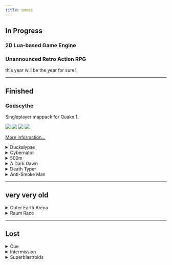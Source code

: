 ```yaml
---
title: games
---
```


## In Progress

### 2D Lua-based Game Engine

### Unannounced Retro Action RPG

this year will be the year for sure!

---

## Finished

### Godscythe

Singleplayer mappack for Quake 1.

<a target="_blank" href="godscythe/godscythe1.jpg"><img src="godscythe/godscythe1-tiny.jpg" /></a>
<a target="_blank" href="godscythe/godscythe2.jpg"><img src="godscythe/godscythe2-tiny.jpg" /></a>
<a target="_blank" href="godscythe/godscythe5.jpg"><img src="godscythe/godscythe5-tiny.jpg" /></a>
<a target="_blank" href="godscythe/godscythe6.jpg"><img src="godscythe/godscythe6-tiny.jpg" /></a>

[More information...](godscythe.html)

<details>
<summary>Duckalypse</summary>
<p>
Help a horde of zombie ducks attack forest animals. Each killed animal spawns
more ducks to help with your quest. The game is controlled solely with the
mouse (or with the touchscreen if you play on Android).

#### Download/Play

[itch.io](https://klockenschooster.itch.io/duckalypse)

Source code is available on the game's
[git repository](https://git.janw.name/duckalypse.git/).
</p>
</details>

<details>
<summary>Cybernator</summary>
<p>
A top down shooter in which you battle through 4 levels. Your mission is to
save all the hostages in the level by bringing them to the "disconnection
station". The game never got its final polish and still lacks a real bossfight.
It is, however, quite playable already.

The story goes as follows: Some people got trapped in the cyber world and now
you, the Cybernator, have to help them.

#### Download/Play

[itch.io](https://klockenschooster.itch.io/cybernator)

</p>
</details>

<details>
<summary>500m</summary>
<p>
#### Download/Play

[itch.io](https://klockenschooster.itch.io/500m)

Source code is available on the game's
[git repository](https://git.janw.name/500m.git/).
</p>
</details>


<details>
<summary>A Dark Dawn</summary>
<p>
A R T I S T I Q U E

Made in 2014 for [Fuck This Jam](http://fuckthisjam.com).

#### Download

Needs to be ported to a newer Unity version first...

Source code is available on the game's
[git repository](https://git.janw.name/artistique.git/).
</p>
</details>

<details>
<summary>Death Typer</summary>
<p>
A zombie shooter with a twist. Shooting requires you to type a text. Each
character of the text equals one fired bullet. But your two-hand typing
technique won't help you a bit! You'll also have to use your mouse to aim.
Can you type quickly enough with only one free hand?? Find it out in this
unique zombie shooter.

Originally made in 2013. Semi-Regularly updated to newer Unity versions.

#### Download/Play

[itch.io](https://klockenschooster.itch.io/deathtyper)

</p>
</details>

<details>
<summary>Anti-Smoke Man</summary>
<p>
A 2D platformer in which you battle through levels filled with evil cigarettes.
The game was made as a school project for an anti-smoking competition.
There originally was music but I can't include it in the download because I'd
get sued. If you want the original feel, put on the [soundtrack to
Unreal Gold](https://www.youtube.com/watch?v=9IISjIMpepo) alongside the game.

<a target="_blank" href="besmart/screenshot100.png"><img src="besmart/screenshot100-mini.png" /></a>
<a target="_blank" href="besmart/screenshot101.png"><img src="besmart/screenshot101-mini.png" /></a>
<a target="_blank" href="besmart/screenshot102.png"><img src="besmart/screenshot102-mini.png" /></a>
<a target="_blank" href="besmart/screenshot103.png"><img src="besmart/screenshot103-mini.png" /></a>
<a target="_blank" href="besmart/screenshot104.png"><img src="besmart/screenshot104-mini.png" /></a>
<a target="_blank" href="besmart/screenshot105.png"><img src="besmart/screenshot105-mini.png" /></a>

Fun fact: The only reason you have a gun is that young me could not figure out
how to implement the Mario-like "jumping on heads" mechanic.

#### Download

* [win32](https://janw.name/files/be_smart_game/be_smart_game.zip)
([SHA256](https://janw.name/files/be_smart_game/be_smart_game.zip.sha256))

</p>
</details>

---

## very very old

<details>
<summary>Outer Earth Arena</summary>
<p>
It is basically asteroids. Still, its one of the first ever playable and fun
games I made.

FYI: There are to versions of the game. `oea_bin.exe` gives you the version
with audiere.dll powered music. `oea_web.exe` is slightly stripped and without
músic. The second one works better in Wine.

#### Download

* [win32](https://janw.name/files/oea/oea.zip)
([SHA256](https://janw.name/files/oea/oea.zip.sha256))

</p>
</details>

<details>
<summary>Raum Race</summary>
<p>
My oldest "game" for which I still have the original `.exe`. Your mission is to
protect a spaceship from the aliens moving about in space. Click on them to
make them disappear. If any alien touches your spaceship you loose points.

The original version was made in 2006. I slightly retouched it back in 2012.
If I remember correctly it was meant as a demo for a much more ambitious game.

Fun fact: If my english back then would have been any better, the game's name
would likely be "Space Race".

<a target="_blank" href="raum_race/screenshot100.png"><img src="raum_race/screenshot100-mini.png" /></a>
<a target="_blank" href="raum_race/screenshot101.png"><img src="raum_race/screenshot101-mini.png" /></a>

#### Download

* [win32](https://janw.name/files/raum_race/raum_race.zip)
([SHA256](https://janw.name/files/raum_race/raum_race.zip.sha256))

</p>
</details>

---

## Lost

<details>
<summary>Cue</summary>
<p>
Cue was a top down shooter. It kind of lives on in the Cybernator game, but it
had a much larger focus on platforming gameplay.

Fun fact: The models were UV mapped to exactly fit Minecraft skins. This was
done so that a SkinEdit tool could be repurposed for the game.

<a target="_blank" href="pics/cue.png"><img src="pics/cue-mini.jpg" /></a>
<a target="_blank" href="pics/cue2.png"><img src="pics/cue2-mini.jpg" /></a>
</p>
</details>

<details>
<summary>Intermission</summary>
<p>
This was an abstract horror game. In fact, it was somewhat of an atmospheric
_walking simulator_ slightly before the term got used. The game featured all
the horror game tropes. It had basements, cityscapes with evil factories
looming in the background, derelict buildings and dream-like scenery.

<a target="_blank" href="pics/house_of_doom.png"><img src="pics/house_of_doom-mini.png" /></a>
<a target="_blank" href="pics/intermission_fields.png"><img src="pics/intermission_fields-mini.png" /></a>
<a target="_blank" href="pics/intermission.png"><img src="pics/intermission-mini.png" /></a>
<a target="_blank" href="pics/intermission_menu.png"><img src="pics/intermission_menu-mini.png" /></a>
<a target="_blank" href="pics/intermission_basement.png"><img src="pics/intermission_basement-mini.png" /></a>
</p>
</details>

<details>
<summary>Superblastroids</summary>
<p>
The first game I ever made. I WISH I'd still have a version of this around but
it seems to be lost forever. Back then I used _Game Maker 6_ for everything.
The game itself was a vertical scrolling space shooter. You had to fight your
way through an ever increasing amount of asteroids headed your way.

Maybe I'll get around to remake this game. Maybe even in Game Maker 6...

Fun fact: The name is ripped from some episode of _Fosters Home for Imaginary
Friends_.
</p>
</details>

